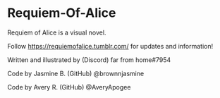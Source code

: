 # Requiem-Of-Alice

Requiem of Alice is a visual novel.

Follow https://requiemofalice.tumblr.com/ for updates and information!

Written and illustrated by (Discord) far from home#7954

Code by Jasmine B. (GitHub) @brownnjasmine

Code by Avery R. (GitHub) @AveryApogee
